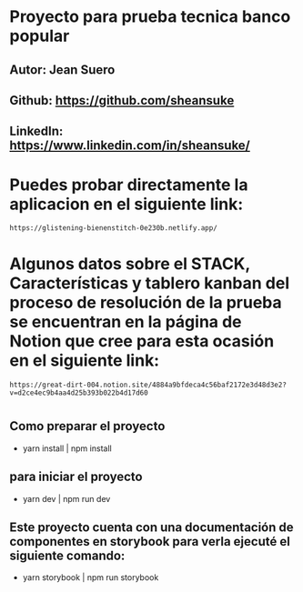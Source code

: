 # Proyecto para prueba tecnica banco popular
## Autor: Jean Suero
## Github: https://github.com/sheansuke
## LinkedIn: https://www.linkedin.com/in/sheansuke/

# Puedes probar directamente la aplicacion en el siguiente link: 
```
https://glistening-bienenstitch-0e230b.netlify.app/
```


# Algunos datos sobre el STACK, Características y tablero kanban del proceso de resolución de la prueba se encuentran en la página de Notion que cree para esta ocasión en el siguiente link:

```
https://great-dirt-004.notion.site/4884a9bfdeca4c56baf2172e3d48d3e2?v=d2ce4ec9b4aa4d25b393b022b4d17d60
```

# 
## Como preparar el proyecto
* yarn install | npm install

## para iniciar el proyecto
* yarn dev | npm run dev

## Este proyecto cuenta con una documentación de componentes en storybook para verla ejecuté el siguiente comando:
* yarn storybook | npm run storybook